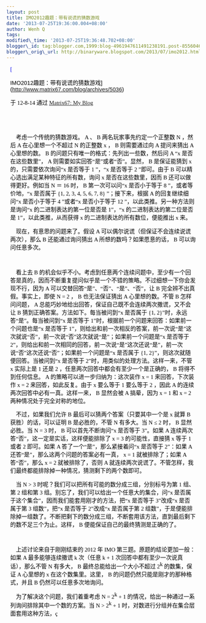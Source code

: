 ```yaml
--- 
layout: post 
title: IMO2012趣题：带有说谎的猜数游戏 
date: '2013-07-25T19:36:00.004+08:00' 
author: Wenh Q
tags:
modified\_time: '2013-07-25T19:36:48.702+08:00' 
blogger\_id: tag:blogger.com,1999:blog-4961947611491238191.post-8556046728489040983
blogger\_orig\_url: http://binaryware.blogspot.com/2013/07/imo2012.html
---
```

<div
style="color: black; direction: ltr; font-family: &quot;Arial&quot;; font-size: 11pt; margin-bottom: 0; margin-left: 7.5pt; margin-right: 7.5pt; margin-top: 0; padding: 0;">

<span
style="color: #0000ee; font-family: &quot;Verdana&quot;; text-decoration: underline;">[

IMO2012趣题：带有说谎的猜数游戏](http://www.matrix67.com/blog/archives/5036)</span>

</div>

<div
style="color: black; direction: ltr; font-family: &quot;Arial&quot;; font-size: 11pt; margin-bottom: 0; margin-left: 7.5pt; margin-right: 7.5pt; margin-top: 0; padding-bottom: 8pt; padding-left: 0; padding-right: 0; padding-top: 0;">

<span style="font-family: &quot;Verdana&quot;;">于 12-8-14 通过
</span><span
style="color: #0000ee; font-family: &quot;Verdana&quot;; text-decoration: underline;">[Matrix67:
My Blog](http://www.matrix67.com/blog)</span>

</div>

<div
style="color: black; direction: ltr; font-family: &quot;Arial&quot;; font-size: 11pt; height: 11pt; margin-bottom: 0; margin-left: 7.5pt; margin-right: 7.5pt; margin-top: 0; padding: 0;">

<span
style="color: #0000ee; font-family: &quot;Verdana&quot;; text-decoration: underline;">[](http://www.matrix67.com/blog)</span>

</div>

<div
style="color: black; direction: ltr; font-family: &quot;Arial&quot;; font-size: 11pt; margin-bottom: 0; margin-left: 7.5pt; margin-right: 7.5pt; margin-top: 0; padding: 0;">

<span
style="font-family: &quot;Verdana&quot;;">    考虑一个传统的猜数游戏。 A
、 B 两名玩家事先约定一个正整数 N ，然后 A 在心里想一个不超过 N 的正整数
x ， B 则需要通过向 A 提问来猜出 A 心里想的数。 B
的问题只有唯一的格式：先列出一些数，然后问 A “x 是否在这些数里”， A
则需要如实回答“是”或者“否”。显然， B 是保证能猜到 x 的，只需要依次询问“x
是否等于 1 ”，“x 是否等于 2 ”即可。由于 B
可以精心选出满足某种特征的所有数，询问 x 是否在这些数里，因而 B
还可以做得更好。例如当 N ＝ 16 时， B 第一次可以问“x 是否小于等于 8
”，或者等价地，“x 是否属于 {1, 2, 3, 4, 5, 6, 7, 8} ”；接下来，根据 A
的回复继续细问“x 是否小于等于 4 ”或者“x 是否小于等于 12
”，以此类推。另一种方法则是询问“x 的二进制表达的第一位是否是 1”，“x
的二进制表达的第二位是否是 1”，以此类推，从而获得 x
的二进制表达的所有数位，便能推出 x 来。</span>

</div>

<div
style="color: black; direction: ltr; font-family: &quot;Arial&quot;; font-size: 11pt; margin-bottom: 0; margin-left: 7.5pt; margin-right: 7.5pt; margin-top: 0; padding: 0;">

<span
style="font-family: &quot;Verdana&quot;;">    现在，有意思的问题来了。假设
A 可以偶尔说谎（但保证不会连续说谎两次），那么 B 还能通过询问猜出 A
所想的数吗？如果愿意的话， B 可以询问任意多次。</span>

</div>

<div
style="color: black; direction: ltr; font-family: &quot;Arial&quot;; font-size: 11pt; height: 11pt; margin-bottom: 0; margin-left: 7.5pt; margin-right: 7.5pt; margin-top: 0; padding: 0;">

<span style="font-family: &quot;Verdana&quot;;"></span>

</div>

<div
style="color: black; direction: ltr; font-family: &quot;Arial&quot;; font-size: 11pt; margin-bottom: 0; margin-left: 7.5pt; margin-right: 7.5pt; margin-top: 0; padding: 0;">

<span style="font-family: &quot;Verdana&quot;;">    看上去 B
的机会似乎不小。考虑到任意两个连续问题中，至少有一个回答是真的，因而不断重复提问似乎是一个不错的策略。不过细想一下你会发现不行，因为
A 可以交替回答“是”、“否”、“是”、“否”，让 B 完全辨不出真假。事实上，即使
N = 2 ， B 也无法保证猜出 A 心里想的数。不管 B 怎样问问题， A
总能巧妙地给出回答，保证自己既不会连续两次撒谎，又不会让 B
猜到正确答案。方法如下。每当被问到“x 是否属于 {1,
2}”时，永远答“是”。每当被问到“x 是否等于
1”时，根据前一个问题来回答：如果前一个问题也是“x 是否等于
1”，则给出和前一次相反的答案，前一次说“是”这次就说“否”，前一次说“否”这次就说“是”；如果前一个问题是“x
是否等于
2”，则给出和前一次相同的回答，前一次说“是”这次还说“是”，前一次说“否”这次还说“否”；如果前一个问题是“x
是否属于 {1, 2}”，则这次就随便回答。当被问到“x 是否等于
2”时，用类似的处理方法。这样一来，不管 x 实际上是 1 还是 2
，任意两次回答中都会有至少一个是正确的， B 将得不到任何信息。 A
的策略可以进一步归纳为：这次装作 x = 1 来回答，下次装作 x = 2
来回答，如此反复。由于 x 要么等于 1 要么等于 2 ，因此 A
的连续两次回答中必有一真。这样一来， B 显然会被 A 搞晕，因为 x = 1 和 x
= 2 两种情况处于完全对称的地位。</span>

</div>

<div
style="color: black; direction: ltr; font-family: &quot;Arial&quot;; font-size: 11pt; margin-bottom: 0; margin-left: 7.5pt; margin-right: 7.5pt; margin-top: 0; padding: 0;">

<span style="font-family: &quot;Verdana&quot;;">    不过，如果我们允许 B
最后可以猜两个答案（只要其中一个是 x 就算 B 获胜）的话，可以证明 B
是必胜的，不管 N 有多大。当 N ≤ 2 时， B 显然必胜。当 N = 3 时， B
可以首先不断询问“x 是否等于 3”。如果 A
连续两次答“否”，这一定是实话，这样便能排除了 x = 3 的可能性，直接猜 x
等于 1 或者 2 即可。如果 A 答了一个“是”，那么紧接着问“x 是否等于
2”：如果 A 还答“是”，那么这两个问题的答案必有一真， x = 1
就被排除了；如果 A 答“否”，那么 x = 2 就被排除了，否则 A
就连续两次说谎了。不管怎样，我们最终都能排除掉一种情况，猜测剩下的两个数即可。</span>

</div>

<div
style="color: black; direction: ltr; font-family: &quot;Arial&quot;; font-size: 11pt; margin-bottom: 0; margin-left: 7.5pt; margin-right: 7.5pt; margin-top: 0; padding: 0;">

<span style="font-family: &quot;Verdana&quot;;">    当 N &gt; 3
时呢？我们可以把所有可能的数分成三组，分别标号为第 1 组、第 2 组和第 3
组。别忘了，我们可以给出一个任意大的集合，问“x
是否属于这个集合”，因而我们能套用刚才的方法，把“x 是否等于 3”改成“x
是否属于第 3 组数”，把“x 是否等于 2”改成“x 是否属于第 2
组数”，于是便能排除掉一组数了。不断把剩下的数分成三组，不断套用该方法，直到最后剩下的数不足三个为止。这样，
B 便能保证自己的最终猜测是正确的了。</span>

</div>

<div
style="color: black; direction: ltr; font-family: &quot;Arial&quot;; font-size: 11pt; height: 11pt; margin-bottom: 0; margin-left: 7.5pt; margin-right: 7.5pt; margin-top: 0; padding: 0;">

<span style="font-family: &quot;Verdana&quot;;"></span>

</div>

<div
style="color: black; direction: ltr; font-family: &quot;Arial&quot;; font-size: 11pt; margin-bottom: 0; margin-left: 7.5pt; margin-right: 7.5pt; margin-top: 0; padding: 0;">

<span
style="font-family: &quot;Verdana&quot;;">    上述讨论来自于刚刚结束的
2012 年 IMO 第三题。原题的结论更加一般：如果 A 最多能够连续撒谎 k
次（任意 k + 1 次回答中都有至少一次说真话），那么不管 N 有多大， B
最终总能给出一个大小不超过 2</span><span
style="font-family: &quot;Verdana&quot;; vertical-align: super;">k</span><span
style="font-family: &quot;Verdana&quot;;"> 的数集，保证 A 心里想的 x
在这个数集里。这里， B 的问题仍然只能是刚才的那种格式，并且 B
仍然可以任意多次地询问。</span>

</div>

<div
style="color: black; direction: ltr; font-family: &quot;Arial&quot;; font-size: 11pt; margin-bottom: 0; margin-left: 7.5pt; margin-right: 7.5pt; margin-top: 0; padding: 0;">

<span
style="font-family: &quot;Verdana&quot;;">    为了解决这个问题，我们着重考虑
N = 2</span><span
style="font-family: &quot;Verdana&quot;; vertical-align: super;">k</span><span
style="font-family: &quot;Verdana&quot;;"> + 1
的情况，给出一种通过一系列询问排除其中一个数的方案。当 N &gt;
2</span><span
style="font-family: &quot;Verdana&quot;; vertical-align: super;">k</span><span
style="font-family: &quot;Verdana&quot;;"> + 1
时，对数进行分组并在集合层面套用这种方法，ç</span>

</div>
